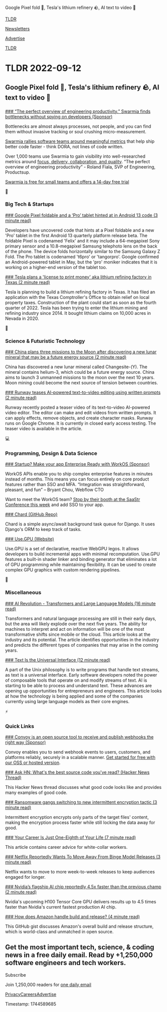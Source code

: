 Google Pixel fold 📱, Tesla's lithium refinery 🪨, AI text to video 🤖

[TLDR](/)

[Newsletters](/newsletters)

[Advertise](https://advertise.tldr.tech/)

[TLDR](/)

# TLDR 2022-09-12

## Google Pixel fold 📱, Tesla's lithium refinery 🪨, AI text to video 🤖

### 

[### “The perfect overview of engineering productivity.” Swarmia finds bottlenecks without spying on developers (Sponsor)](https://www.swarmia.com/?utm_campaign=tldr&amp;utm_source=email&amp;utm_medium=cpv&amp;utm_content=september22)

Bottlenecks are almost always processes, not people, and you can find them without invasive tracking or soul crushing micro-measurement.

[Swarmia rallies software teams around meaningful metrics](https://www.swarmia.com/?utm_campaign=TLDR&utm_source=email&utm_medium=cpv&utm_content=september22) that help ship better code faster - think DORA, not lines of code written.

Over 1,000 teams use Swarmia to gain visibility into well-researched metrics around [focus, delivery, collaboration, and quality](https://www.swarmia.com/?utm_campaign=TLDR&utm_source=email&utm_medium=cpv&utm_content=september22). “The perfect overview of engineering productivity” - Roland Fiala, SVP of Engineering, Productsup.

[Swarmia is free for small teams and offers a 14-day free trial](https://www.swarmia.com/?utm_campaign=TLDR&utm_source=email&utm_medium=cpv&utm_content=september22)

📱

### Big Tech & Startups

[### Google Pixel foldable and a ‘Pro’ tablet hinted at in Android 13 code (3 minute read)](https://www.theverge.com/2022/9/10/23345777/google-pixel-foldable-phone-pro-tablet-android-13-code-rumors?utm_source=tldrnewsletter)

Developers have uncovered code that hints at a Pixel foldable and a new 'Pro' tablet in the first Android 13 quarterly platform release beta. The foldable Pixel is codenamed 'Felix' and it may include a 64-megapixel Sony primary sensor and a 10.8-megapixel Samsung telephoto lens on the back of the phone. The device folds horizontally similar to the Samsung Galaxy Z Fold. The Pro tablet is codenamed 't6pro' or 'tangorpro'. Google confirmed an Android-powered tablet in May, but the 'pro' moniker indicates that it is working on a higher-end version of the tablet too.

[### Tesla plans a 'license to print money' aka lithium refining factory in Texas (2 minute read)](https://electrek.co/2022/09/09/tesla-license-to-print-money-lithium-refining-factory-texas/?utm_source=tldrnewsletter)

Tesla is planning to build a lithium refining factory in Texas. It has filed an application with the Texas Comptroller's Office to obtain relief on local property taxes. Construction of the plant could start as soon as the fourth quarter of 2022. Tesla has been trying to enter the lithium mining and refining industry since 2014. It bought lithium claims on 10,000 acres in Nevada in 2020.

🚀

### Science & Futuristic Technology

[### China plans three missions to the Moon after discovering a new lunar mineral that may be a future energy source (2 minute read)](https://www.businessinsider.com/china-plans-three-moon-missions-after-discovering-new-lunar-mineral-2022-9?utm_source=tldrnewsletter)

China has discovered a new lunar mineral called Changesite-(Y). The mineral contains helium-3, which could be a future energy source. China aims to launch 3 unmanned missions to the moon over the next 10 years. Moon mining could become the next source of tension between countries.

[### Runway teases AI-powered text-to-video editing using written prompts (2 minute read)](https://arstechnica.com/information-technology/2022/09/runway-teases-ai-powered-text-to-video-editing-using-written-prompts/?utm_source=tldrnewsletter)

Runway recently posted a teaser video of its text-to-video AI-powered video editor. The editor can make and edit videos from written prompts. It can apply effects, remove objects, and create character masks. Runway runs on Google Chrome. It is currently in closed early access testing. The teaser video is available in the article.

💻

### Programming, Design & Data Science

[### Startup? Make your app Enterprise Ready with&nbsp;WorkOS&nbsp;(Sponsor)](https://workos.com/?utm_source=tldr&amp;utm_medium=newsletter&amp;utm_campaign=tldr-2022)

WorkOS APIs enable you to ship complex enterprise features in minutes instead of months. This means you can focus entirely on core product features rather than SSO and MFA. “Integration was straightforward, pleasant, and fun” – Bryant Chou, Webflow CTO

Want to meet the WorkOS team? [Stop by their booth at the SaaStr Conference this week](https://workos.com/?utm_source=tldr&utm_medium=newsletter&utm_campaign=tldr-2022) and add SSO to your app.

[### Chard (GitHub Repo)](https://github.com/drpancake/chard?utm_source=tldrnewsletter)

Chard is a simple async/await background task queue for Django. It uses Django's ORM to keep track of tasks.

[### Use.GPU (Website)](https://usegpu.live/?utm_source=tldrnewsletter)

Use.GPU is a set of declarative, reactive WebGPU legos. It allows developers to build incremental apps with minimal recomputation. Use.GPU features a built-in shader linker and binding generator that eliminates a lot of GPU programming while maintaining flexibility. It can be used to create complex GPU graphics with custom rendering pipelines.

🎁

### Miscellaneous

[### AI Revolution - Transformers and Large Language Models (16 minute read)](http://blog.eladgil.com/2022/08/ai-revolution-transformers-and-large.html?utm_source=tldrnewsletter)

Transformers and natural language processing are still in their early days, but the area will likely explode over the next five years. The ability for machines to interpret and act on information will be one of the most transformative shifts since mobile or the cloud. This article looks at the industry and its potential. The article identifies opportunities in the industry and predicts the different types of companies that may arise in the coming years.

[### Text Is the Universal Interface (12 minute read)](https://scale.com/blog/text-universal-interface?utm_source=tldrnewsletter)

A part of the Unix philosophy is to write programs that handle text streams, as text is a universal interface. Early software developers noted the power of composable tools that operate on and modify streams of text. AI is starting to be able to process and understand text. These advances are opening up opportunities for entrepreneurs and engineers. This article looks at how the technology is being applied and some of the companies currently using large language models as their core engines.

⚡

### Quick Links

[### Convoy is an open source tool to receive and publish webhooks the right way (Sponsor)](https://getconvoy.io/?utm_source=tldr&amp;utm_medium=newsletter)

Convoy enables you to send webhook events to users, customers, and platforms reliably, securely in a scalable manner. [Get started for free with our OSS or hosted version](https://getconvoy.io/?utm_source=tldr&utm_medium=newsletter).

[### Ask HN: What's the best source code you've read? (Hacker News Thread)](https://news.ycombinator.com/item?id=32793534)

This Hacker News thread discusses what good code looks like and provides many examples of good code.

[### Ransomware gangs switching to new intermittent encryption tactic (3 minute read)](https://www.bleepingcomputer.com/news/security/ransomware-gangs-switching-to-new-intermittent-encryption-tactic/?utm_source=tldrnewsletter)

Intermittent encryption encrypts only parts of the target files' content, making the encryption process faster while still locking the data away for good.

[### Your Career Is Just One-Eighth of Your Life (7 minute read)](https://www.theatlantic.com/newsletters/archive/2022/09/career-ambition-advice-data/671374/?utm_source=tldrnewsletter)

This article contains career advice for white-collar workers.

[### Netflix Reportedly Wants To Move Away From Binge Model Releases (3 minute read)](https://screenrant.com/netflix-binge-model-release-change-weekly/?utm_source=tldrnewsletter)

Netflix wants to move to more week-to-week releases to keep audiences engaged for longer.

[### Nvidia’s flagship AI chip reportedly 4.5x faster than the previous champ (2 minute read)](https://arstechnica.com/information-technology/2022/09/nvidias-flagship-ai-chip-reportedly-4-5x-faster-than-the-previous-champ/?utm_source=tldrnewsletter)

Nvidia's upcoming H100 Tensor Core GPU delivers results up to 4.5 times faster than Nvidia's current fastest production AI chip.

[### How does Amazon handle build and release? (4 minute read)](https://gist.github.com/terabyte/15a2d3d407285b8b5a0a7964dd6283b0?utm_source=tldrnewsletter)

This GitHub gist discusses Amazon's overall build and release structure, which is world-class and unmatched in open source.

## Get the most important tech, science, & coding news in a free daily email. Read by +1,250,000 software engineers and tech workers.

Subscribe

Join 1,250,000 readers for [one daily email](/api/latest/tech)

[Privacy](/privacy)[Careers](https://jobs.ashbyhq.com/tldr.tech)[Advertise](/tech/advertise)

Timestamp: 1744589685